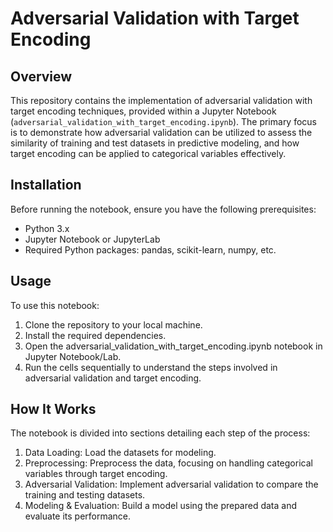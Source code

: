 # Adversarial Validation with Target Encoding

## Overview
This repository contains the implementation of adversarial validation with target encoding techniques, provided within a Jupyter Notebook (`adversarial_validation_with_target_encoding.ipynb`). The primary focus is to demonstrate how adversarial validation can be utilized to assess the similarity of training and test datasets in predictive modeling, and how target encoding can be applied to categorical variables effectively.

## Installation
Before running the notebook, ensure you have the following prerequisites:
- Python 3.x
- Jupyter Notebook or JupyterLab
- Required Python packages: pandas, scikit-learn, numpy, etc.

## Usage
To use this notebook:

1. Clone the repository to your local machine.
2. Install the required dependencies.
3. Open the adversarial_validation_with_target_encoding.ipynb notebook in Jupyter Notebook/Lab.
4. Run the cells sequentially to understand the steps involved in adversarial validation and target encoding.


## How It Works
The notebook is divided into sections detailing each step of the process:

1. Data Loading: Load the datasets for modeling.
2. Preprocessing: Preprocess the data, focusing on handling categorical variables through target encoding.
3. Adversarial Validation: Implement adversarial validation to compare the training and testing datasets.
4. Modeling & Evaluation: Build a model using the prepared data and evaluate its performance.